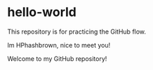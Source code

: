 # hello-world
This repository is for practicing the GitHub flow.

Im HPhashbrown, nice to meet you!

Welcome to my GitHub repository!
